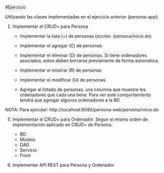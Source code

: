 #Ejercicio

Utilizando las clases implementadas en el ejercicio anterior (persona-app):

1. Implementar el CRUD+ para Persona
	- Implementar la lista (+) de personas (acción: /persona/inicio.do)
	- Implementar el agregar (C) de personas
	- Implementar el eliminar (D) de personas. Si tiene ordenadores asociados, estos deben borrarse previamente de forma automática.
	- Implementar el mostrar (R) de personas
	- Implementar el modificar (U) de personas

	- Agregar al listado de personas, una columna que muestre los ordenadores que cada una tiene. Para ver este comportamiento tendrá que agregar algunos ordenadores a la BD

NOTA: Para ejecutar: http://localhost:8080/persona-web/persona/inicio.do

5. Implementar el CRUD+ para Ordenador. Seguir el mismo orden de implementación aplicado en CRUD+ de Persona.
	- BD
	- Modelo
	- DAO
	- Servicio
	- Front

6. Implementar API REST para Persona y Ordenador
